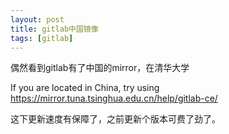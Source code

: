 ```yaml
---
layout: post
title: gitlab中国镜像
tags: [gitlab]
---
```


偶然看到gitlab有了中国的mirror，在清华大学

If you are located in China, try using https://mirror.tuna.tsinghua.edu.cn/help/gitlab-ce/

这下更新速度有保障了，之前更新个版本可费了劲了。
